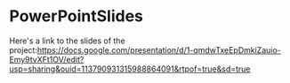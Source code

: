 # PowerPointSlides

Here's a link to the slides of the project:https://docs.google.com/presentation/d/1-qmdwTxeEpDmkiZauio-Emy9tvXFt1OV/edit?usp=sharing&ouid=113790931315988864091&rtpof=true&sd=true

